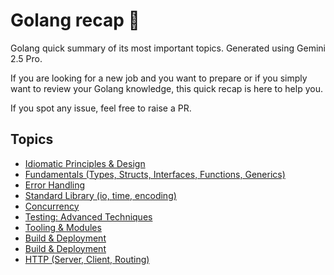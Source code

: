 # Golang recap 🚀

Golang quick summary of its most important topics. Generated using Gemini 2.5 Pro.

If you are looking for a new job and you want to prepare or if you simply want to review your Golang knowledge, this quick recap is here to help you.

If you spot any issue, feel free to raise a PR.

## Topics

* [Idiomatic Principles & Design](docs/design.md)
* [Fundamentals (Types, Structs, Interfaces, Functions, Generics)](docs/fundamentals.md)
* [Error Handling](docs/errors.md)
* [Standard Library (io, time, encoding)](docs/std_lib.md)
* [Concurrency](docs/concurrency.md)
* [Testing: Advanced Techniques](docs/testing.md)
* [Tooling & Modules](docs/tooling.md)
* [Build & Deployment](docs/building.md)
* [Build & Deployment](docs/performance.md)
* [HTTP (Server, Client, Routing)](docs/http.md)